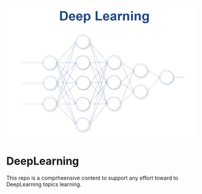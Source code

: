 
<p align="center">
    <a href="https://github.com/andreisantos2099/DeepLearning">
        <img src="https://github.com/andreisantos2099/DeepLearning/blob/main/Assets/DeepLearning_Logo.png?raw=true">
    </a>
</p>

# DeepLearning 
This repo is a comprheensive content to support any effort toward to  DeepLearning topics learning. 
